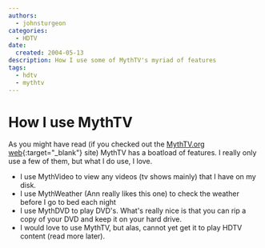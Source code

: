 ```yaml
---
authors:
  - johnsturgeon
categories:
  - HDTV
date:
  created: 2004-05-13
description: How I use some of MythTV's myriad of features
tags:
  - hdtv
  - mythtv
---
```


# How I use MythTV

As you might have read (if you checked out the [MythTV.org web](http://www.mythtv.org/){:target="_blank"} site) MythTV has a boatload of features. I really only use a few of them, but what I do use, I love.  

<!-- more -->

* I use MythVideo to view any videos (tv shows mainly) that I have on my disk.  
* I use MythWeather (Ann really likes this one) to check the weather before I go to bed each night  
* I use MythDVD to play DVD's. What's really nice is that you can rip a copy of your DVD and keep it on your hard drive.  
* I would love to use MythTV, but alas, cannot yet get it to play HDTV content (read more later).
